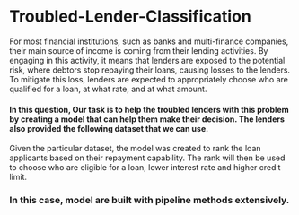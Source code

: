# Troubled-Lender-Classification

For most financial institutions, such as banks and multi-finance companies, their main source of income is coming from their lending activities. By engaging in this activity, it means that lenders are exposed to the potential risk, where debtors stop repaying their loans, causing losses to the lenders. To mitigate this loss, lenders are expected to appropriately choose who are qualified for a loan, at what rate, and at what amount.  

#### In this question, Our task is to help the troubled lenders with this problem by creating a model that can help them make their decision. The lenders also provided the following dataset that we can use.

Given the particular dataset, the model was created to rank the loan applicants based on their repayment capability. The rank will then be used to choose who are eligible for a loan, lower interest rate and higher credit limit. 

### In this case, model are built with pipeline methods extensively.
